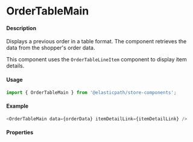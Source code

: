 # OrderTableMain

#### Description

Displays a previous order in a table format. The component retrieves the data from the shopper's order data.

This component uses the `OrderTableLineItem` component to display item details.

#### Usage

```js
import { OrderTableMain } from '@elasticpath/store-components';
```

#### Example

```js
<OrderTableMain data={orderData} itemDetailLink={itemDetailLink} />
```

#### Properties

<!-- PROPS -->
